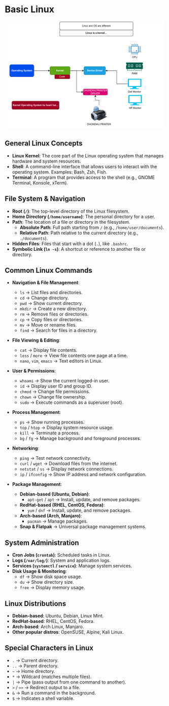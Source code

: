 # Basic Linux

<kbd>![image](img/linux.png)</kbd>

## General Linux Concepts

- **Linux Kernel**: The core part of the Linux operating system that manages hardware and system resources.
- **Shell**: A command-line interface that allows users to interact with the operating system. Examples: Bash, Zsh, Fish.
- **Terminal**: A program that provides access to the shell (e.g., GNOME Terminal, Konsole, xTerm).

## File System & Navigation

- **Root (`/`)**: The top-level directory of the Linux filesystem.
- **Home Directory (`/home/username`)**: The personal directory for a user.
- **Path**: The location of a file or directory in the filesystem.
  - **Absolute Path**: Full path starting from `/` (e.g., `/home/user/documents`).
  - **Relative Path**: Path relative to the current directory (e.g., `./documents`).
- **Hidden Files**: Files that start with a dot (`.`), like `.bashrc`.
- **Symbolic Link (`ln -s`)**: A shortcut or reference to another file or directory.

## Common Linux Commands

- **Navigation & File Management**:

  - `ls` → List files and directories.
  - `cd` → Change directory.
  - `pwd` → Show current directory.
  - `mkdir` → Create a new directory.
  - `rm` → Remove files or directories.
  - `cp` → Copy files or directories.
  - `mv` → Move or rename files.
  - `find` → Search for files in a directory.

- **File Viewing & Editing**:

  - `cat` → Display file contents.
  - `less` / `more` → View file contents one page at a time.
  - `nano`, `vim`, `emacs` → Text editors in Linux.

- **User & Permissions**:

  - `whoami` → Show the current logged-in user.
  - `id` → Display user ID and group ID.
  - `chmod` → Change file permissions.
  - `chown` → Change file ownership.
  - `sudo` → Execute commands as a superuser (root).

- **Process Management**:

  - `ps` → Show running processes.
  - `top` / `htop` → Display system resource usage.
  - `kill` → Terminate a process.
  - `bg` / `fg` → Manage background and foreground processes.

- **Networking**:

  - `ping` → Test network connectivity.
  - `curl` / `wget` → Download files from the internet.
  - `netstat` / `ss` → Display network connections.
  - `ip` / `ifconfig` → Show IP address and network configuration.

- **Package Management**:
  - **Debian-based (Ubuntu, Debian)**:
    - `apt-get` / `apt` → Install, update, and remove packages.
  - **RedHat-based (RHEL, CentOS, Fedora)**:
    - `yum` / `dnf` → Install, update, and remove packages.
  - **Arch-based (Arch, Manjaro)**:
    - `pacman` → Manage packages.
  - **Snap & Flatpak** → Universal package management systems.

## System Administration

- **Cron Jobs (`crontab`)**: Scheduled tasks in Linux.
- **Logs (`/var/log/`)**: System and application logs.
- **Services (`systemctl` / `service`)**: Manage system services.
- **Disk Usage & Monitoring**:
  - `df` → Show disk space usage.
  - `du` → Show directory size.
  - `free` → Display memory usage.

## Linux Distributions

- **Debian-based**: Ubuntu, Debian, Linux Mint.
- **RedHat-based**: RHEL, CentOS, Fedora.
- **Arch-based**: Arch Linux, Manjaro.
- **Other popular distros**: OpenSUSE, Alpine, Kali Linux.

## Special Characters in Linux

- `.` → Current directory.
- `..` → Parent directory.
- `~` → Home directory.
- `*` → Wildcard (matches multiple files).
- `|` → Pipe (pass output from one command to another).
- `>` / `>>` → Redirect output to a file.
- `&` → Run a command in the background.
- `$` → Indicates a shell variable.
